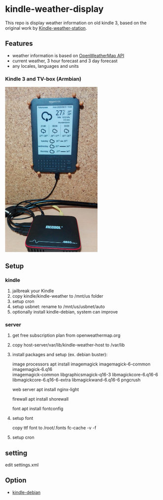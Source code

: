 # kindle-weather-display

This repo is display weather information on old kindle 3, based on the original work by [Kindle-weather-station](https://gitlab.com/iero/Kindle-weather-station).

## Features
* weather information is based on [OpenWeatherMap API](https://openweathermap.org/)
* current weather, 3 hour forecast and 3 day forecast
* any locales, languages and units

### Kindle 3 and TV-box (Armbian)
<img src="screenshot-kindle-weather.jpg" width="300" alt="Kindle 3 screenshot" />

## Setup
### kindle
1. jailbreak your Kindle
2. copy kindle/kindle-weather to /mnt/us folder
3. setup cron
5. setup usbnet: rename to /mnt/us/usbnet/auto
4. optionally install kindle-debian, system can improve

### server
1. get free subscription plan from openweathermap.org
2. copy host-server/var/lib/kindle-weather-host to /var/lib
3. install packages and setup (ex. debian buster):

    image processors
    apt install imagemagick imagemagick-6-common imagemagick-6.q16 \
    imagemagick-common libgraphicsmagick-q16-3 libmagickcore-6.q16-6 \
    libmagickcore-6.q16-6-extra libmagickwand-6.q16-6 pngcrush
    
    web server
    apt install nginx-light
    
    firewall
    apt install shorewall
    
    font
    apt install fontconfig

4. setup font

    copy ttf font to /root/.fonts
    fc-cache -v -f
    
5. setup cron

## setting
edit settings.xml

## Option
* [kindle-debian](https://mega.nz/folder/4XAlBK7Y#cSr2Gq8KxL6LkRe4SB0hqQ)
